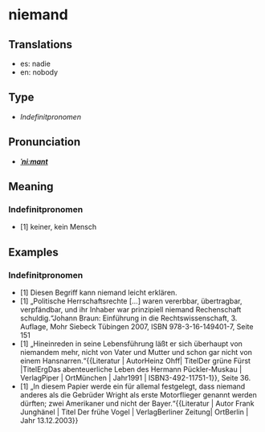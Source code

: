 # niemand
## Translations
- es: nadie
- en: nobody
## Type
- _Indefinitpronomen_
## Pronunciation
- **_[ˈniːmant](https://commons.wikimedia.org/wiki/File:De-niemand.ogg)_**
## Meaning
### Indefinitpronomen
- [1] keiner, kein Mensch
## Examples
### Indefinitpronomen
- [1] Diesen Begriff kann niemand leicht erklären.
- [1] „Politische Herrschaftsrechte […] waren vererbbar, übertragbar, verpfändbar, und ihr Inhaber war prinzipiell niemand Rechenschaft schuldig.“<ref>Johann Braun: Einführung in die Rechtswissenschaft, 3. Auflage, Mohr Siebeck Tübingen 2007, ISBN 978-3-16-149401-7, Seite 151</ref>
- [1] „Hineinreden in seine Lebensführung läßt er sich überhaupt von niemandem mehr, nicht von Vater und Mutter und schon gar nicht von einem Hansnarren.“<ref>{{Literatur | AutorHeinz Ohff| TitelDer grüne Fürst |TitelErgDas abenteuerliche Leben des Hermann Pückler-Muskau | VerlagPiper | OrtMünchen | Jahr1991 | ISBN3-492-11751-1}}, Seite 36. </ref>
- [1] „In diesem Papier werde ein für allemal festgelegt, dass niemand anderes als die Gebrüder Wright als erste Motorflieger genannt werden dürften; zwei Amerikaner und nicht der Bayer.“<ref>{{Literatur | Autor Frank Junghänel | Titel Der frühe Vogel | VerlagBerliner Zeitung| OrtBerlin | Jahr 13.12.2003}}</ref>
